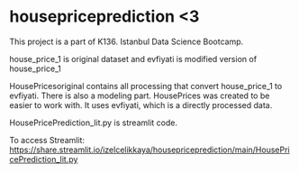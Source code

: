 # housepriceprediction <3
This project is a part of K136. Istanbul Data Science Bootcamp. 

house_price_1 is original dataset and evfiyati is modified version of house_price_1

HousePricesoriginal contains all processing that convert house_price_1 to evfiyati. There is also a modeling part.
HousePrices was created to be easier to work with. It uses evfiyati, which is a directly processed data.

HousePricePrediction_lit.py is streamlit code. 


To access Streamlit: https://share.streamlit.io/izelcelikkaya/housepriceprediction/main/HousePricePrediction_lit.py
